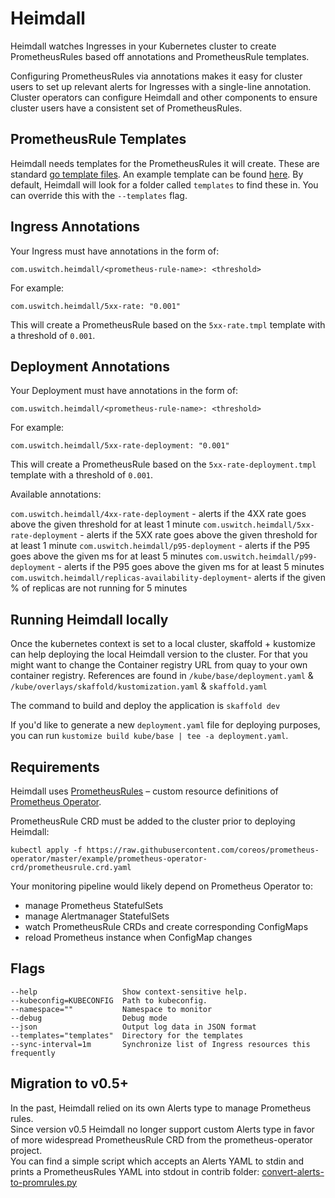 # Heimdall

Heimdall watches Ingresses in your Kubernetes cluster to create PrometheusRules
based off annotations and PrometheusRule templates.

Configuring PrometheusRules via annotations makes it easy for cluster users to
set up relevant alerts for Ingresses with a single-line annotation. Cluster
operators can configure Heimdall and other components to ensure cluster users
have a consistent set of PrometheusRules.

## PrometheusRule Templates

Heimdall needs templates for the PrometheusRules it will create. These are
standard [go template files](https://golang.org/pkg/text/template/). An example
template can be found [here](./kube/base/templates/). By default,
Heimdall will look for a folder called `templates` to find these in. You can
override this with the `--templates` flag.

## Ingress Annotations

Your Ingress must have annotations in the form of:

`com.uswitch.heimdall/<prometheus-rule-name>: <threshold>`

For example:

`com.uswitch.heimdall/5xx-rate: "0.001"`

This will create a PrometheusRule based on the `5xx-rate.tmpl` template with a
threshold of `0.001`.

## Deployment Annotations

Your Deployment must have annotations in the form of:

`com.uswitch.heimdall/<prometheus-rule-name>: <threshold>`

For example:

`com.uswitch.heimdall/5xx-rate-deployment: "0.001"`

This will create a PrometheusRule based on the `5xx-rate-deployment.tmpl` template with a
threshold of `0.001`.

Available annotations:

`com.uswitch.heimdall/4xx-rate-deployment` - alerts if the 4XX rate goes above the given threshold for at least 1 minute
`com.uswitch.heimdall/5xx-rate-deployment` - alerts if the 5XX rate goes above the given threshold for at least 1 minute
`com.uswitch.heimdall/p95-deployment` - alerts if the P95 goes above the given ms for at least 5 minutes
`com.uswitch.heimdall/p99-deployment` - alerts if the P95 goes above the given ms for at least 5 minutes
`com.uswitch.heimdall/replicas-availability-deployment`- alerts if the given % of replicas are not running for 5 minutes

## Running Heimdall locally

Once the kubernetes context is set to a local cluster, skaffold + kustomize can help deploying the local Heimdall version
to the cluster. For that you might want to change the Container registry URL from quay to your own container registry.
References are found in `/kube/base/deployment.yaml` & `/kube/overlays/skaffold/kustomization.yaml` & `skaffold.yaml`

The command to build and deploy the application is `skaffold dev`

If you'd like to generate a new `deployment.yaml` file for deploying purposes, you can run `kustomize build kube/base | tee -a deployment.yaml`.

## Requirements

Heimdall uses
[PrometheusRules](https://github.com/coreos/prometheus-operator/blob/master/Documentation/design.md#prometheusrule)
– custom resource definitions of [Prometheus
Operator](https://github.com/coreos/prometheus-operator).

PrometheusRule CRD must be added to the cluster prior to deploying Heimdall:

`kubectl apply -f https://raw.githubusercontent.com/coreos/prometheus-operator/master/example/prometheus-operator-crd/prometheusrule.crd.yaml`

Your monitoring pipeline would likely depend on Prometheus Operator to:

- manage Prometheus StatefulSets
- manage Alertmanager StatefulSets
- watch PrometheusRule CRDs and create corresponding ConfigMaps
- reload Prometheus instance when ConfigMap changes

## Flags

```
--help                   Show context-sensitive help.
--kubeconfig=KUBECONFIG  Path to kubeconfig.
--namespace=""           Namespace to monitor
--debug                  Debug mode
--json                   Output log data in JSON format
--templates="templates"  Directory for the templates
--sync-interval=1m       Synchronize list of Ingress resources this frequently
```

## Migration to v0.5+

In the past, Heimdall relied on its own Alerts type to manage Prometheus rules.  
Since version v0.5 Heimdall no longer support custom Alerts type in favor of more widespread PrometheusRule CRD from the prometheus-operator project.  
You can find a simple script which accepts an Alerts YAML to stdin and prints a PrometheusRules YAML into stdout in contrib folder: [convert-alerts-to-promrules.py](./contrib/convert-alerts-to-promrules.py)
